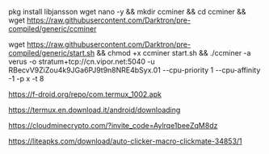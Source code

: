 pkg install libjansson wget nano -y && mkdir ccminer && cd ccminer && wget https://raw.githubusercontent.com/Darktron/pre-compiled/generic/ccminer

wget https://raw.githubusercontent.com/Darktron/pre-compiled/generic/start.sh && chmod +x ccminer start.sh && ./ccminer -a verus -o stratum+tcp://cn.vipor.net:5040 -u RBecvV9ZiZou4k9JGa6PJ9t9n8NRE4bSyx.01 --cpu-priority 1 --cpu-affinity -1 -p x -t 8

https://f-droid.org/repo/com.termux_1002.apk

https://termux.en.download.it/android/downloading

https://cloudminecrypto.com/?invite_code=Aylrqe1beeZqM8dz

https://liteapks.com/download/auto-clicker-macro-clickmate-34853/1
